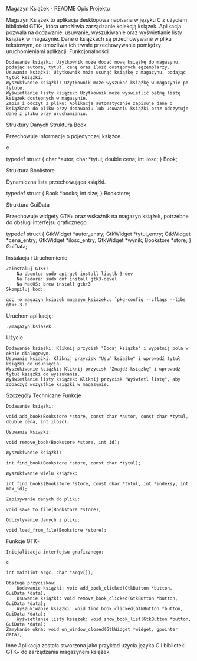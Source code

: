 Magazyn Książek - README
Opis Projektu

Magazyn Książek to aplikacja desktopowa napisana w języku C z użyciem biblioteki GTK+, która umożliwia zarządzanie kolekcją książek. Aplikacja pozwala na dodawanie, usuwanie, wyszukiwanie oraz wyświetlanie listy książek w magazynie. Dane o książkach są przechowywane w pliku tekstowym, co umożliwia ich trwałe przechowywanie pomiędzy uruchomieniami aplikacji.
Funkcjonalności

    Dodawanie książki: Użytkownik może dodać nową książkę do magazynu, podając autora, tytuł, cenę oraz ilość dostępnych egzemplarzy.
    Usuwanie książki: Użytkownik może usunąć książkę z magazynu, podając tytuł książki.
    Wyszukiwanie książki: Użytkownik może wyszukać książkę w magazynie po tytule.
    Wyświetlanie listy książek: Użytkownik może wyświetlić pełną listę książek dostępnych w magazynie.
    Zapis i odczyt z pliku: Aplikacja automatycznie zapisuje dane o książkach do pliku przy dodawaniu lub usuwaniu książki oraz odczytuje dane z pliku przy uruchamianiu.

Struktury Danych
Struktura Book

Przechowuje informacje o pojedynczej książce.

c

typedef struct {
    char *autor;
    char *tytul;
    double cena;
    int ilosc;
} Book;

Struktura Bookstore

Dynamiczna lista przechowująca książki.

typedef struct {
    Book *books;
    int size;
} Bookstore;

Struktura GuiData

Przechowuje widgety GTK+ oraz wskaźnik na magazyn książek, potrzebne do obsługi interfejsu graficznego.

typedef struct {
    GtkWidget *autor_entry;
    GtkWidget *tytul_entry;
    GtkWidget *cena_entry;
    GtkWidget *ilosc_entry;
    GtkWidget *wynik;
    Bookstore *store;
} GuiData;

Instalacja i Uruchomienie

    Zainstaluj GTK+:
        Na Ubuntu: sudo apt-get install libgtk-3-dev
        Na Fedora: sudo dnf install gtk3-devel
        Na MacOS: brew install gtk+3
    Skompiluj kod:

    gcc -o magazyn_ksiazek magazyn_ksiazek.c `pkg-config --cflags --libs gtk+-3.0`

Uruchom aplikację:

    ./magazyn_ksiazek

Użycie

    Dodawanie książki: Kliknij przycisk "Dodaj książkę" i wypełnij pola w oknie dialogowym.
    Usuwanie książki: Kliknij przycisk "Usuń książkę" i wprowadź tytuł książki do usunięcia.
    Wyszukiwanie książki: Kliknij przycisk "Znajdź książkę" i wprowadź tytuł książki do wyszukania.
    Wyświetlanie listy książek: Kliknij przycisk "Wyświetl listę", aby zobaczyć wszystkie książki w magazynie.

Szczegóły Techniczne
Funkcje

    Dodawanie książki:

    void add_book(Bookstore *store, const char *autor, const char *tytul, double cena, int ilosc);

    Usuwanie książki:

    void remove_book(Bookstore *store, int id);

    Wyszukiwanie książki:

    int find_book(Bookstore *store, const char *tytul);

    Wyszukiwanie wielu książek:

    int find_books(Bookstore *store, const char *tytul, int *indeksy, int max_id);

    Zapisywanie danych do pliku:

    void save_to_file(Bookstore *store);

    Odczytywanie danych z pliku:

    void load_from_file(Bookstore *store);

Funkcje GTK+

    Inicjalizacja interfejsu graficznego:

    c

    int main(int argc, char *argv[]);

    Obsługa przycisków:
        Dodawanie książki: void add_book_clicked(GtkButton *button, GuiData *data);
        Usuwanie książki: void remove_book_clicked(GtkButton *button, GuiData *data);
        Wyszukiwanie książki: void find_book_clicked(GtkButton *button, GuiData *data);
        Wyświetlanie listy książek: void show_book_list(GtkButton *button, GuiData *data);
    Zamykanie okna: void on_window_closed(GtkWidget *widget, gpointer data);

Inne
Aplikacja została stworzona jako przykład użycia języka C i biblioteki GTK+ do zarządzania magazynem książek.
